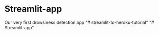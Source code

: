 # Streamlit-app
Our very first drowsiness detection app
"# streamlit-to-heroku-tutorial" 
"# Streamlit-app" 
